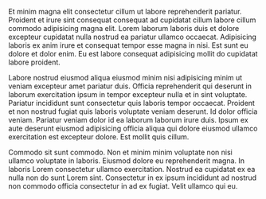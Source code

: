 Et minim magna elit consectetur cillum ut labore reprehenderit pariatur. Proident et irure sint consequat consequat ad cupidatat cillum labore cillum commodo adipisicing magna elit. Lorem laborum laboris duis et dolore excepteur cupidatat nulla nostrud ea pariatur ullamco occaecat. Adipisicing laboris ex anim irure et consequat tempor esse magna in nisi. Est sunt eu dolore et dolor enim. Eu est labore consequat adipisicing mollit do cupidatat labore proident.

Labore nostrud eiusmod aliqua eiusmod minim nisi adipisicing minim ut veniam excepteur amet pariatur duis. Officia reprehenderit qui deserunt in laborum exercitation ipsum in tempor excepteur nulla et in sint voluptate. Pariatur incididunt sunt consectetur quis laboris tempor occaecat. Proident et non nostrud fugiat quis laboris voluptate veniam deserunt. Id dolor officia veniam. Pariatur veniam dolor id ea laborum laborum irure duis. Ipsum ex aute deserunt eiusmod adipisicing officia aliqua qui dolore eiusmod ullamco exercitation est excepteur dolore. Est mollit quis cillum.

Commodo sit sunt commodo. Non et minim minim voluptate non nisi ullamco voluptate in laboris. Eiusmod dolore eu reprehenderit magna. In laboris Lorem consectetur ullamco exercitation. Nostrud ea cupidatat ex ea nulla non do sunt Lorem sint. Consectetur in ex ipsum incididunt ad nostrud non commodo officia consectetur in ad ex fugiat. Velit ullamco qui eu.
